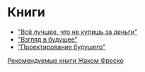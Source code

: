# Книги

* ["Всё лучшее, что не купишь за деньги"](https://drive.google.com/file/d/1x9xD59w6-RQaYzyG6Sjr3BC8ehEw0Vl4/view?usp=sharing)
* ["Взгляд в будущее"](https://drive.google.com/file/d/1BXOnaUCVjU2Ts3xE63KZSSc_zhggAAdo/view?usp=sharing)
* ["Проектирование будущего"](https://drive.google.com/file/d/1i-8WJwle_elA10o6mkvrvwAI3G5C0ERL/view?usp=sharing)

[Рекомендуемые книги Жаком Фреско](https://docs.google.com/spreadsheets/d/1mnJ0WkfRRj9CWl5BQ8cS0ffmG8itUn-wmfdSOAC8akY/edit#gid=0)

